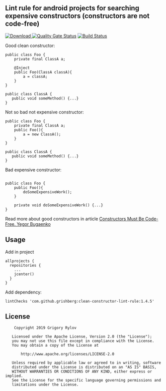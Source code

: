 ## Lint rule for android projects for searching expensive constructors (constructors are not code-free)
[ ![Download](https://api.bintray.com/packages/grigory-rylov/android/clean-constructor-lint-rule/images/download.svg?version=1.4.5) ](https://bintray.com/grigory-rylov/android/clean-constructor-lint-rule/1.4.5/link) [![Quality Gate Status](https://sonarcloud.io/api/project_badges/measure?project=Grigory-Rylov_clean-constructor-lint-rule&metric=alert_status)](https://sonarcloud.io/dashboard?id=Grigory-Rylov_clean-constructor-lint-rule) [![Build Status](https://travis-ci.org/Grigory-Rylov/clean-constructor-lint-rule.svg?branch=master)](https://travis-ci.org/Grigory-Rylov/clean-constructor-lint-rule)

Good clean constructor:
```
public class Foo {
    private final ClassA a;
    
    @Inject
    public Foo(ClassA classA){
        a = classA;
    }
}

public class ClassA {
   public void someMethod() {...}
}

```

Not so bad not expensive constructor:
```
public class Foo {
    private final ClassA a;
    public Foo(){
        a = new ClassA();
    }
}

public class ClassA {
   public void someMethod() {...}
}

```



Bad expensive constructor:

```

public class Foo {
    public Foo(){
        doSomeExpensiveWork();
    }
    
    private void doSomeExpensiveWork() {...}
}

```

Read more about good constructors in article [Constructors Must Be Code-Free. Yegor Bugaenko](https://www.yegor256.com/2015/05/07/ctors-must-be-code-free.html)

## Usage

Add in project
```
allprojects {
  repositories {
    ...
    jcenter()
  }
}
```

Add dependency:

```
lintChecks 'com.github.grishberg:clean-constructor-lint-rule:1.4.5'
```

## License

```
    Copyright 2019 Grigory Rylov

   Licensed under the Apache License, Version 2.0 (the "License");
   you may not use this file except in compliance with the License.
   You may obtain a copy of the License at

       http://www.apache.org/licenses/LICENSE-2.0

   Unless required by applicable law or agreed to in writing, software
   distributed under the License is distributed on an "AS IS" BASIS,
   WITHOUT WARRANTIES OR CONDITIONS OF ANY KIND, either express or implied.
   See the License for the specific language governing permissions and
   limitations under the License.
```